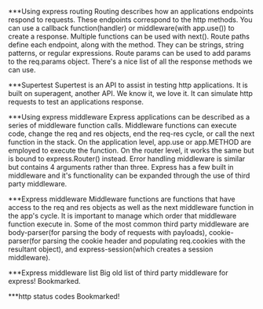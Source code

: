 ***Using express routing
Routing describes how an applications endpoints respond to requests. These endpoints correspond to the http methods. You can use a callback function(handler) or middleware(with app.use()) to create a response. Multiple functions can be used with next(). Route paths define each endpoint, along with the method. They can be strings, string patterns, or regular expressions. Route params can be used to add params to the req.params object. There's a nice list of all the response methods we can use.

***Supertest
Supertest is an API to assist in testing http applications. It is built on superagent, another API. We know it, we love it. It can simulate http requests to test an applications response.

***Using express middleware
Express applications can be described as a series of middleware function calls. Middleware functions can execute code, change the req and res objects, end the req-res cycle, or call the next function in the stack. On the application level, app.use or app.METHOD are employed to execute the function. On the router level, it works the same but is bound to express.Router() instead. Error handling middleware is similar but contains 4 arguments rather than three. Express has a few built in middleware and it's functionality can be expanded through the use of third party middleware.

***Express middleware
Middleware functions are functions that have access to the req and res objects as well as the next middleware function in the app's cycle. It is important to manage which order that middleware function execute in. Some of the most common third party middleware are body-parser(for parsing the body of requests with payloads), cookie-parser(for parsing the cookie header and populating req.cookies with the resultant object), and express-session(which creates a session middleware).

***Express middleware list
Big old list of third party middleware for express! Bookmarked.

***http status codes
Bookmarked!